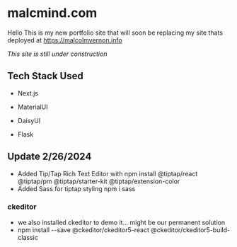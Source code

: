 # malcmind.com

Hello This is my new portfolio site that will soon be replacing my site thats deployed at https://malcolmvernon.info

*This site is still under construction*

## Tech Stack Used

* Next.js

* MaterialUI

* DaisyUI

* Flask

## Update 2/26/2024

* Added Tip/Tap Rich Text Editor with npm install @tiptap/react @tiptap/pm @tiptap/starter-kit @tiptap/extension-color
* Added Sass for tiptap styling  npm i sass

### ckeditor
* we also installed ckeditor to demo it... might be our permanent solution   
* npm install --save @ckeditor/ckeditor5-react @ckeditor/ckeditor5-build-classic




